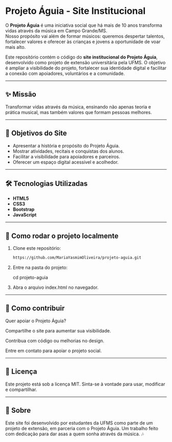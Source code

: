 # Projeto Águia - Site Institucional  

O **Projeto Águia** é uma iniciativa social que há mais de 10 anos transforma vidas através da música em Campo Grande/MS.  
Nosso propósito vai além de formar músicos: queremos despertar talentos, fortalecer valores e oferecer às crianças e jovens a oportunidade de voar mais alto.  

Este repositório contém o código do **site institucional do Projeto Águia**, desenvolvido como projeto de extensão universitária pela UFMS. O objetivo é ampliar a visibilidade do projeto, fortalecer sua identidade digital e facilitar a conexão com apoiadores, voluntários e a comunidade.  

---

## ✨ Missão  
Transformar vidas através da música, ensinando não apenas teoria e prática musical, mas também valores que formam pessoas melhores.  

---

## 📌 Objetivos do Site  
- Apresentar a história e propósito do Projeto Águia.  
- Mostrar atividades, recitais e conquistas dos alunos.  
- Facilitar a visibilidade para apoiadores e parceiros.  
- Oferecer um espaço digital acessível e acolhedor.  

---

## 🛠️ Tecnologias Utilizadas  
- **HTML5**  
- **CSS3**
- **Bootstrap**
- **JavaScript**

---

## 🚀 Como rodar o projeto localmente  

1. Clone este repositório:  
   ```bash
   https://github.com/MariaYasmimOliveira/projeto-aguia.git
2. Entre na pasta do projeto:

    cd projeto-aguia

3. Abra o arquivo index.html no navegador.

---

## 🤝 Como contribuir

Quer apoiar o Projeto Águia?

Compartilhe o site para aumentar sua visibilidade.

Contribua com código ou melhorias no design.

Entre em contato para apoiar o projeto social.

---

## 📄 Licença

Este projeto está sob a licença MIT.
Sinta-se à vontade para usar, modificar e compartilhar.

---

## 💙 Sobre

Este site foi desenvolvido por estudantes da UFMS como parte de um projeto de extensão, em parceria com o Projeto Águia.
Um trabalho feito com dedicação para dar asas a quem sonha através da música. 🎶
